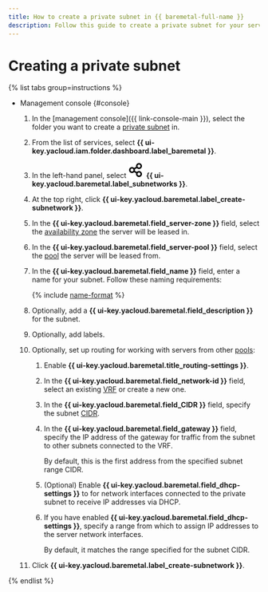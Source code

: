 ```yaml
---
title: How to create a private subnet in {{ baremetal-full-name }}
description: Follow this guide to create a private subnet for your servers in {{ baremetal-full-name }}.
---
```


# Creating a private subnet

{% list tabs group=instructions %}

- Management console {#console}

  1. In the [management console]({{ link-console-main }}), select the folder you want to create a [private subnet](../concepts/network.md#private-subnet) in.
  1. From the list of services, select **{{ ui-key.yacloud.iam.folder.dashboard.label_baremetal }}**.
  1. In the left-hand panel, select ![icon](../../_assets/console-icons/nodes-right.svg) **{{ ui-key.yacloud.baremetal.label_subnetworks }}**.
  1. At the top right, click **{{ ui-key.yacloud.baremetal.label_create-subnetwork }}**.
  1. In the **{{ ui-key.yacloud.baremetal.field_server-zone }}** field, select the [availability zone](../../overview/concepts/geo-scope.md) the server will be leased in.
  1. In the **{{ ui-key.yacloud.baremetal.field_server-pool }}** field, select the [pool](../concepts/servers.md#server-pools) the server will be leased from.
  1. In the **{{ ui-key.yacloud.baremetal.field_name }}** field, enter a name for your subnet. Follow these naming requirements:

     {% include [name-format](../../_includes/name-format.md) %}

  1. Optionally, add a **{{ ui-key.yacloud.baremetal.field_description }}** for the subnet.
  1. Optionally, add labels.
  1. Optionally, set up routing for working with servers from other [pools](../concepts/servers.md#server-pools):

     1. Enable **{{ ui-key.yacloud.baremetal.title_routing-settings }}**.
     1. In the **{{ ui-key.yacloud.baremetal.field_network-id }}** field, select an existing [VRF](../concepts/network.md#vrf-segment) or create a new one.
     1. In the **{{ ui-key.yacloud.baremetal.field_CIDR }}** field, specify the subnet [CIDR](https://en.wikipedia.org/wiki/Classless_Inter-Domain_Routing).
     1. In the **{{ ui-key.yacloud.baremetal.field_gateway }}** field, specify the IP address of the gateway for traffic from the subnet to other subnets connected to the VRF.
     
         By default, this is the first address from the specified subnet range CIDR.
     1. (Optional) Enable **{{ ui-key.yacloud.baremetal.field_dhcp-settings }}** to for network interfaces connected to the private subnet to receive IP addresses via DHCP.
     1. If you have enabled **{{ ui-key.yacloud.baremetal.field_dhcp-settings }}**, specify a range from which to assign IP addresses to the server network interfaces.
     
         By default, it matches the range specified for the subnet CIDR.

  1. Click **{{ ui-key.yacloud.baremetal.label_create-subnetwork }}**.

{% endlist %}
